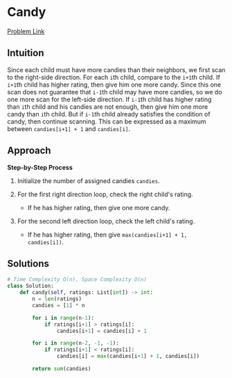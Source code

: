 **Candy**
=
[Problem Link](https://leetcode.com/problems/candy/description)

## Intuition
Since each child must have more candies than their neighbors, we first scan to the right-side direction. For each `i`th child, 
compare to the `i+1`th child. If `i+1`th child has higher rating, then give him one more candy. Since this one scan does 
not guarantee that `i-1`th child may have more candies, so we do one more scan for the left-side direction. If `i-1`th child 
has higher rating than `i`th child and his candies are not enough, then give him one more candy than `i`th child. But if 
`i-1`th child already satisfies the condition of candy, then continue scanning. This can be expressed as a maximum between 
`candies[i+1] + 1` and `candies[i]`.

## Approach
**Step-by-Step Process**

1. Initialize the number of assigned candies `candies`.

2. For the first right direction loop, check the right child's rating.
    - If he has higher rating, then give one more candy.
  
3. For the second left direction loop, check the left child's rating.
    - If he has higher rating, then give `max(candies[i+1] + 1, candies[i])`.
  
## Solutions
```python
# Time Complexity O(n), Space Complexity O(n)
class Solution:
    def candy(self, ratings: List[int]) -> int:
        n = len(ratings)
        candies = [1] * n

        for i in range(n-1):
            if ratings[i+1] > ratings[i]:
                candies[i+1] = candies[i] + 1

        for i in range(n-2, -1, -1):
            if ratings[i+1] < ratings[i]:
                candies[i] = max(candies[i+1] + 1, candies[i])

        return sum(candies)
